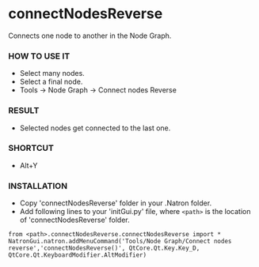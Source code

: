 # connectNodesReverse

Connects one node to another in the Node Graph.

### HOW TO USE IT

* Select many nodes.
* Select a final node.
* Tools -> Node Graph -> Connect nodes Reverse

### RESULT

* Selected nodes get connected to the last one.

### SHORTCUT

* Alt+Y

### INSTALLATION

* Copy 'connectNodesReverse' folder in your .Natron folder.
* Add following lines to your 'initGui.py' file, where ``<path>`` is the location of 'connectNodesReverse' folder.

```
from <path>.connectNodesReverse.connectNodesReverse import *
NatronGui.natron.addMenuCommand('Tools/Node Graph/Connect nodes reverse','connectNodesReverse()', QtCore.Qt.Key.Key_D, QtCore.Qt.KeyboardModifier.AltModifier)
```
